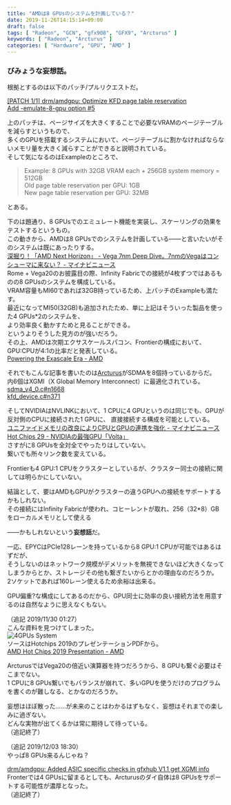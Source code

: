 ```yaml
---
title: "AMDは8 GPUsのシステムを計画している？"
date: 2019-11-26T14:15:14+09:00
draft: false
tags: [ "Radeon", "GCN", "gfx908", "GFX9", "Arcturus" ]
keywords: [ "Radeon", "Arcturus" ]
categories: [ "Hardware", "GPU", "AMD" ]
---
```


### びみょうな妄想話。  
根拠とするのは以下のパッチ/プルリクエストだ。  

[[PATCH 1/1] drm/amdgpu: Optimize KFD page table reservation](https://lists.freedesktop.org/archives/amd-gfx/2019-November/043149.html)  
[Add -emulate-8-gpu option #5](https://github.com/ROCmSoftwarePlatform/dlrm/pull/5)  

上のパッチは、ページサイズを大きくすることで必要なVRAMのページテーブルを減らすというもので、  
多くのGPUを搭載するシステムにおいて、ページテーブルに割かなければならないメモリ量を大きく減らすことができると説明されている。  
そして気になるのはExampleのところで、  

 > Example: 8 GPUs with 32GB VRAM each + 256GB system memory = 512GB  
 > Old page table reservation per GPU:  1GB  
 > New page table reservation per GPU: 32MB  

とある。  

下のは題通り、8 GPUsでのエミュレート機能を実装し、スケーリングの効果をテストするというもの。  
この動きから、AMDは8 GPUsでのシステムを計画している――と言いたいがそのシステムは既にあったりする。  
[深掘り！「AMD Next Horizon」 - Vega 7nm Deep Dive。7nmのVegaはコンシューマに来ない？ - マイナビニュース](https://news.mynavi.jp/article/20181227-20181227-amd_next_horizon/3)  
Rome + Vega20のお披露目の際、Infinity Fabricでの接続が4枚ずつではあるものの8 GPUsのシステムを構成している。  
VRAM容量もMI60であれば32GB持っているため、上パッチのExampleも満たす。  
最近になってMI50(32GB)も追加されたため、単に上記はそういった製品を使った4 GPUs*2のシステムを、  
より効率良く動かすためと見ることができる。  
というよりそうした見方のが強いだろう。  
その上、AMDは次期エクサスケールスパコン、Frontierの構成において、GPU:CPUが4:1の比率だと発表している。  
[Powering the Exascale Era - AMD](https://www.amd.com/en/products/frontier)  

それでもこんな記事を書いたのは[Arcturus](/tags/arcturus)がSDMAを8個持っているからだ。  
内6個はXGMI（X Global Memory Interconnect）に最適化されている。  
[sdma_v4_0.c#n1668](https://cgit.freedesktop.org/~agd5f/linux/tree/drivers/gpu/drm/amd/amdgpu/sdma_v4_0.c?h=amd-staging-drm-next#n1668)  
[kfd_device.c#n371](https://cgit.freedesktop.org/~agd5f/linux/tree/drivers/gpu/drm/amd/amdkfd/kfd_device.c?h=amd-staging-drm-next#n371)  

そしてNVIDIAはNVLINKにおいて、1 CPUに4 GPUというのは同じでも、GPUが反対側のCPUに接続された1 GPUに、 直接接続する構成を可能としている。  
[ユニファイドメモリの改良によりCPUとGPUの連携を強化 - マイナビニュース](https://news.mynavi.jp/article/pascal-4/)  
[Hot Chips 29 - NVIDIAの最強GPU「Volta」](https://news.mynavi.jp/article/20170915-hotchips29_volta/2)  
さすがに8 GPUsを全対全でやったりはしていない。  
繋いでも所々リンク数を変えている。  

Frontierも4 GPU:1 CPUをクラスターとしているが、クラスター同士の接続に関しては明らかにしていない。  

結論として、要はAMDもGPUがクラスターの違うGPUへの接続をサポートするかもしれない。  
その接続にはInfinity Fabricが使われ、コヒーレントが取れ、256（32*8）GBをローカルメモリとして使える  

――かもしれないという**妄想話**だ。  


一応、EPYCはPCIe128レーンを持っているから8 GPU:1 CPUが可能ではあるはずだが、  
そうしないのはネットワーク規模がデメリットを無視できないほど大きくなってしまうからとか、ストレージその他も繋ぎたいからとかの理由なのだろうか。  
2ソケットであれば160レーン使えるため余裕は出来る。  

GPU偏重?な構成にしてあるのだから、GPU同士に効率の良い接続方法を用意するのは自然なように思えなくもない。  

（追記 2019/11/30 01:27）  
こんな資料を見つけてしまった。  
![4GPUs System](/image/2019/11/30/4gpus-system.webp)  
ソースはHotchips 2019のプレゼンテーションPDFから。  
[AMD Hot Chips 2019 Presentation - AMD](http://ir.amd.com/static-files/02e2f0b7-dc8b-4432-841a-64578ad441b6)  

ArcturusではVega20の倍近い演算器を持つだろうから、8 GPUも繋ぐ必要はそこまでない。  
1 CPUに8 GPUs繋いでもバランスが崩れて、多いGPUを使うだけのプログラムを書くのが難しなる、とかなのだろうか。  

妄想はほぼ散った……が未来のことはわかるはずもなく、妄想はそれまでの楽しみに過ぎない。  
どんな実物が出てくるかは常に期待して待っている。  
（追記終了）  

（追記 2019/12/03 18:30）  
やっぱ8 GPUs来るんじゃね？  

[drm/amdgpu: Added ASIC specific checks in gfxhub V1.1 get XGMI info](https://cgit.freedesktop.org/~agd5f/linux/commit/drivers/gpu/drm/amd?h=amd-staging-drm-next&id=14996d7a405047b8bae40dafdaf9c75bf92cdaa4)  
Fronterでは4 GPUsに留まるとしても、Arcturusのダイ自体は8 GPUsをサポートする可能性が濃厚となった。  
（追記終了）  
